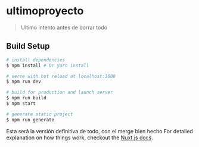 # ultimoproyecto

> Ultimo intento antes de borrar todo

## Build Setup

``` bash
# install dependencies
$ npm install # Or yarn install

# serve with hot reload at localhost:3000
$ npm run dev

# build for production and launch server
$ npm run build
$ npm start

# generate static project
$ npm run generate
```
Esta será la versión definitiva de todo, con el merge bien hecho
For detailed explanation on how things work, checkout the [Nuxt.js docs](https://github.com/nuxt/nuxt.js).
